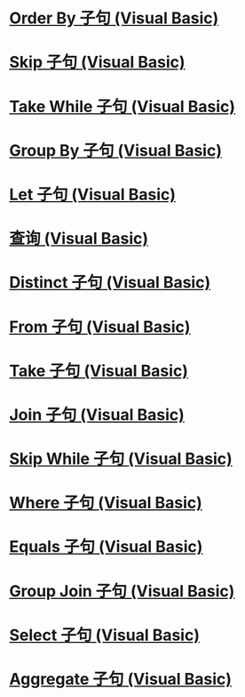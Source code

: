 # [Order By 子句 (Visual Basic)](order-by-clause.md)
# [Skip 子句 (Visual Basic)](skip-clause.md)
# [Take While 子句 (Visual Basic)](take-while-clause.md)
# [Group By 子句 (Visual Basic)](group-by-clause.md)
# [Let 子句 (Visual Basic)](let-clause.md)
# [查询 (Visual Basic)](queries.md)
# [Distinct 子句 (Visual Basic)](distinct-clause.md)
# [From 子句 (Visual Basic)](from-clause.md)
# [Take 子句 (Visual Basic)](take-clause.md)
# [Join 子句 (Visual Basic)](join-clause.md)
# [Skip While 子句 (Visual Basic)](skip-while-clause.md)
# [Where 子句 (Visual Basic)](where-clause.md)
# [Equals 子句 (Visual Basic)](equals-clause.md)
# [Group Join 子句 (Visual Basic)](group-join-clause.md)
# [Select 子句 (Visual Basic)](select-clause.md)
# [Aggregate 子句 (Visual Basic)](aggregate-clause.md)
